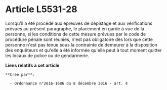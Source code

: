 # Article L5531-28

Lorsqu'il a été procédé aux épreuves de dépistage et aux vérifications prévues au présent paragraphe, le placement en garde à
vue de la personne, si les conditions de cette mesure prévues par le code de procédure pénale sont réunies, n'est pas
obligatoire dès lors que cette personne n'est pas tenue sous la contrainte de demeurer à la disposition des enquêteurs et
qu'elle a été informée qu'elle peut à tout moment quitter les locaux de police ou de gendarmerie.

**Liens relatifs à cet article**

	**Créé par**:

	  - Ordonnance n°2016-1686 du 8 décembre 2016 - art. 4
